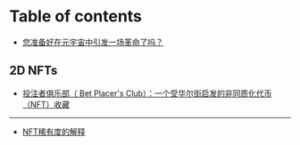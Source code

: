 # Table of contents

* [您准备好在元宇宙中引发一场革命了吗？](README.md)

## 2D NFTs

* [投注者俱乐部（ Bet Placer's Club）：一个受华尔街启发的非同质化代币（NFT）收藏](2d-nfts/tou-zhu-zhe-ju-le-bu-bet-placers-club-yi-ge-shou-hua-er-jie-qi-fa-de-fei-tong-zhi-hua-dai-bi-nft-sho.md)

***

* [NFT稀有度的解释](nft-rarity-explained.md)
